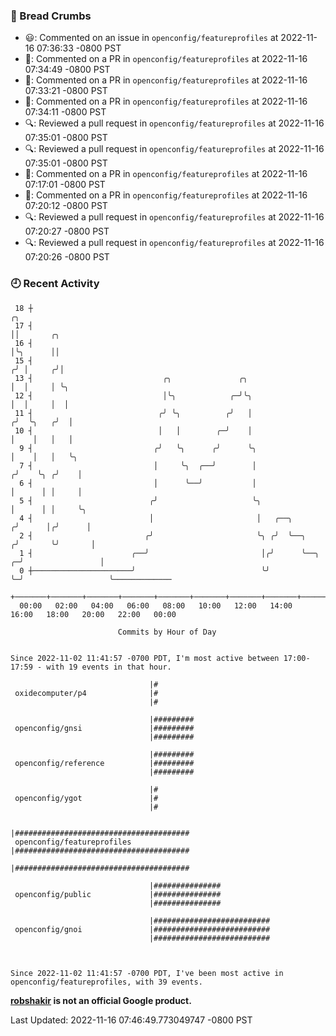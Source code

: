 ### 🍞 Bread Crumbs

 * 😃: Commented on an issue in `openconfig/featureprofiles` at 2022-11-16 07:36:33 -0800 PST
 * 💬: Commented on a PR in  `openconfig/featureprofiles` at 2022-11-16 07:34:49 -0800 PST
 * 💬: Commented on a PR in  `openconfig/featureprofiles` at 2022-11-16 07:33:21 -0800 PST
 * 💬: Commented on a PR in  `openconfig/featureprofiles` at 2022-11-16 07:34:11 -0800 PST
 * 🔍: Reviewed a pull request in  `openconfig/featureprofiles` at 2022-11-16 07:35:01 -0800 PST
 * 🔍: Reviewed a pull request in  `openconfig/featureprofiles` at 2022-11-16 07:35:01 -0800 PST
 * 💬: Commented on a PR in  `openconfig/featureprofiles` at 2022-11-16 07:17:01 -0800 PST
 * 💬: Commented on a PR in  `openconfig/featureprofiles` at 2022-11-16 07:20:12 -0800 PST
 * 🔍: Reviewed a pull request in  `openconfig/featureprofiles` at 2022-11-16 07:20:27 -0800 PST
 * 🔍: Reviewed a pull request in  `openconfig/featureprofiles` at 2022-11-16 07:20:26 -0800 PST

### 🕘 Recent Activity
```
 18 ┼                                                                        ╭╮
 17 ┤                                                                        ││       ╭╮
 16 ┤                                                                        │╰╮      ││
 15 ┤                                                                       ╭╯ │     ╭╯│
 13 ┤                             ╭╮               ╭╮                       │  │     │ ╰╮
 12 ┤                             │╰╮            ╭─╯╰╮                      │  │     │  │
 11 ┤                            ╭╯ ╰╮          ╭╯   │                     ╭╯  ╰╮   ╭╯  │
 10 ┤                            │   │        ╭─╯    │                     │    │   │   │
  9 ┤                           ╭╯   ╰╮      ╭╯      ╰╮                    │    │   │   ╰╮
  7 ┤                           │     ╰╮  ╭──╯        │                   ╭╯    ╰╮ ╭╯    │
  6 ┤                           │      ╰──╯           │                   │      │ │     │
  5 ┤                          ╭╯                     ╰╮                  │      │ │     ╰╮
  4 ┤                          │                       │   ╭──╮          ╭╯      │╭╯      │
  2 ┤                         ╭╯                       ╰╮ ╭╯  ╰──╮      ╭╯       ╰╯       │
  1 ┤                      ╭──╯                         │╭╯      ╰──╮ ╭─╯                 │
  0 ┼──────────────────────╯                            ╰╯          ╰─╯                   ╰─────────────
    +───────+───────+───────+───────+───────+───────+───────+───────+───────+───────+───────+───────+────
  00:00   02:00   04:00   06:00   08:00   10:00   12:00   14:00   16:00   18:00   20:00   22:00   00:00   

						Commits by Hour of Day


Since 2022-11-02 11:41:57 -0700 PDT, I'm most active between 17:00-17:59 - with 19 events in that hour.

```



```
                               |#
 oxidecomputer/p4              |#
                               |#

                               |#########
 openconfig/gnsi               |#########
                               |#########

                               |#########
 openconfig/reference          |#########
                               |#########

                               |#
 openconfig/ygot               |#
                               |#

                               |#######################################
 openconfig/featureprofiles    |#######################################
                               |#######################################

                               |###############
 openconfig/public             |###############
                               |###############

                               |##########################
 openconfig/gnoi               |##########################
                               |##########################



Since 2022-11-02 11:41:57 -0700 PDT, I've been most active in openconfig/featureprofiles, with 39 events.

```
**[robshakir](mailto:robjs@google.com) is not an official Google product.**  


Last Updated: 2022-11-16 07:46:49.773049747 -0800 PST
